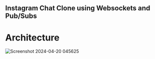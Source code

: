## Instagram Chat Clone using Websockets and Pub/Subs

# Architecture

![Screenshot 2024-04-20 045625](https://github.com/AnirudhMemani/instagram-chat-clone/assets/46074384/d705140f-1999-4a3d-b12b-6ffffa248e4e)
